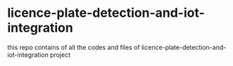 # licence-plate-detection-and-iot-integration
this repo contains of all the codes and files of licence-plate-detection-and-iot-integration project
